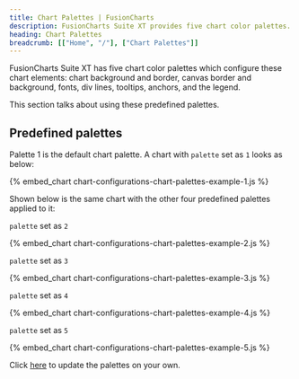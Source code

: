 ```yaml
---
title: Chart Palettes | FusionCharts
description: FusionCharts Suite XT provides five chart color palettes. Palette theme configures colors of these chart elements.
heading: Chart Palettes
breadcrumb: [["Home", "/"], ["Chart Palettes"]]
---
```


FusionCharts Suite XT has five chart color palettes which configure these chart elements: chart background and border, canvas border and background, fonts, div lines, tooltips, anchors, and the legend.

This section talks about using these predefined palettes.

## Predefined palettes

Palette 1 is the default chart palette. A chart with `palette` set as `1` looks as below:

{% embed_chart chart-configurations-chart-palettes-example-1.js %}

Shown below is the same chart with the other four predefined palettes applied to it:

`palette` set as `2`

{% embed_chart chart-configurations-chart-palettes-example-2.js %}

`palette` set as `3`

{% embed_chart chart-configurations-chart-palettes-example-3.js %}

`palette` set as `4`

{% embed_chart chart-configurations-chart-palettes-example-4.js %}

`palette` set as `5`

{% embed_chart chart-configurations-chart-palettes-example-5.js %}

Click [here](http://jsfiddle.net/fusioncharts/umb4jjwp/) to update the palettes on your own.